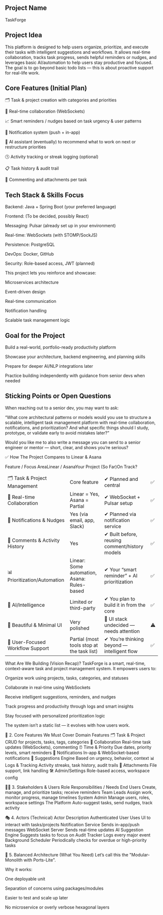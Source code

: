 ## Project Name
TaskForge

## Project Idea
This platform is designed to help users organize, prioritize, and execute their tasks with intelligent suggestions and workflows. It allows real-time collaboration, tracks task progress, sends helpful reminders or nudges, and leverages basic AI/automation to help users stay productive and focused. The goal is to go beyond basic todo lists — this is about proactive support for real-life work. 

## Core Features (Initial Plan)
🗂️ Task & project creation with categories and priorities

🔄 Real-time collaboration (WebSockets)

📈 Smart reminders / nudges based on task urgency & user patterns

🔔 Notification system (push + in-app)

🧠 AI assistant (eventually) to recommend what to work on next or restructure priorities

🕓 Activity tracking or streak logging (optional)

📋 Task history & audit trail

📎 Commenting and attachments per task

## Tech Stack & Skills Focus
Backend: Java + Spring Boot (your preferred language)

Frontend: (To be decided, possibly React)

Messaging: Pulsar (already set up in your environment)

Real-time: WebSockets (with STOMP/SockJS)

Persistence: PostgreSQL

DevOps: Docker, GitHub

Security: Role-based access, JWT (planned)

This project lets you reinforce and showcase:

Microservices architecture

Event-driven design

Real-time communication

Notification handling

Scalable task management logic

## Goal for the Project
Build a real-world, portfolio-ready productivity platform

Showcase your architecture, backend engineering, and planning skills

Prepare for deeper AI/NLP integrations later

Practice building independently with guidance from senior devs when needed


## Sticking Points or Open Questions
When reaching out to a senior dev, you may want to ask:

“What core architectural patterns or models would you use to structure a scalable, intelligent task management platform with real-time collaboration, notifications, and prioritization? And what specific things should I study, prototype, or validate early to avoid mistakes later?”

Would you like me to also write a message you can send to a senior engineer or mentor — short, clear, and shows you’re serious?


✅ How The Project Compares to Linear & Asana
<table>
    <thead>
        <tr>Feature / Focus Area</tr>
        <tr>Linear / Asana</tr>
        <tr>Your Project (So Far)</tr>	
        <tr>On Track?</tr>
    </thead>
    <tbody>
        <tr>
            <td>🗂️ Task & Project Management</td>
            <td>Core feature</td>
            <td>✔ Planned and central</td>
            <td>✅</td>
        </tr>
        <tr>
            <td>🔁 Real-time Collaboration</td>
            <td>Linear = Yes, Asana = Partial</td>
            <td>✔ WebSocket + Pulsar setup</td>
            <td>✅</td>
        </tr>
        <tr>
            <td>🔔 Notifications & Nudges</td>
            <td>Yes (via email, app, Slack)</td>
            <td>✔ Planned via notification service</td>
            <td>✅</td>
        </tr>
        <tr>
            <td>👥 Comments & Activity History</td>
            <td>Yes</td>
            <td>✔ Built before, reusing comment/history models</td>
            <td>✅</td>
        </tr>
        <tr>
            <td>📊 Prioritization/Automation</td>
            <td>Linear: Some automation, Asana: Rules-based</td>
            <td>✔ Your “smart reminder” + AI prioritization</td>
            <td>✅</td>
        </tr>
        <tr>
            <td>🤖 AI/Intelligence</td>
            <td>Limited or third-party</td>
            <td>✔ You plan to build it in from the core</td>
            <td>✅</td>
        </tr>
        <tr>
            <td>📌 Beautiful & Minimal UI</td>
            <td>Very polished</td>
            <td>🚧 UI stack undecided — needs attention</td>
            <td>⚠️</td>
        </tr>
        <tr>
            <td>🧠 User-Focused Workflow Support</td>
            <td>Partial (most tools stop at the task list)</td>
            <td>✔ You’re thinking beyond — intelligent flow</td>
            <td>✅</td>
        </tr>
    </tbody>
</table>

[//]: # (🗂️ Task & Project Management	Core feature	✔ Planned and central	✅)

[//]: # (🔁 Real-time Collaboration	Linear = Yes, Asana = Partial	✔ WebSocket + Pulsar setup	✅)

[//]: # (🔔 Notifications & Nudges	Yes &#40;via email, app, Slack&#41;	✔ Planned via notification service	✅)

[//]: # (👥 Comments & Activity History	Yes	✔ Built before, reusing comment/history models	✅)

[//]: # (📊 Prioritization/Automation	Linear: Some automation, Asana: Rules-based	✔ Your “smart reminder” + AI prioritization	✅)

[//]: # (🤖 AI/Intelligence	Limited or third-party	✔ You plan to build it in from the core	✅)

[//]: # (📌 Beautiful & Minimal UI	Very polished	🚧 UI stack undecided — needs attention	⚠️)

[//]: # (🧠 User-Focused Workflow Support	Partial &#40;most tools stop at the task list&#41;	✔ You’re thinking beyond — intelligent flow	✅)

What Are We Building (Vision Recap)?
TaskForge is a smart, real-time, context-aware task and project management system. It empowers users to:

Organize work using projects, tasks, categories, and statuses

Collaborate in real-time using WebSockets

Receive intelligent suggestions, reminders, and nudges

Track progress and productivity through logs and smart insights

Stay focused with personalized prioritization logic

The system isn’t a static list — it evolves with how users work.

🧠 2. Core Features We Must Cover
Domain	Features
🗂️ Task & Project	CRUD for projects, tasks, tags, categories
👥 Collaboration	Real-time task updates (WebSockets), commenting
⏰ Time & Priority	Due dates, priority levels, smart reminders
🔔 Notifications	In-app & WebSocket-based notifications
🧠 Suggestions Engine	Based on urgency, behavior, context
📊 Logs & Tracking	Activity streaks, task history, audit trails
🧾 Attachments	File support, link handling
🛠️ Admin/Settings	Role-based access, workspace config

🧑‍💼 3. Stakeholders & Users
Role	Responsibilities / Needs
End Users	Create, manage, and prioritize tasks; receive reminders
Team Leads	Assign work, monitor progress, manage timelines
System Admin	Manage users, roles, workspace settings
The Platform	Auto-suggest tasks, send nudges, track activity

🎭 4. Actors (Technical)
Actor	Description
Authenticated User	Uses UI to interact with tasks/projects
Notification Service	Sends in-app/push messages
WebSocket Server	Sends real-time updates
AI Suggestion Engine	Suggests tasks to focus on
Audit Tracker	Logs every major event
Background Scheduler	Periodically checks for overdue or high-priority tasks

🧱 5. Balanced Architecture (What You Need)
Let’s call this the "Modular-Monolith with Ports-Lite".

Why it works:

One deployable unit

Separation of concerns using packages/modules

Easier to test and scale up later

No microservice or overly verbose hexagonal layers

